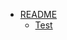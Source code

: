   * [README](./README)
    * [Test](./README)


[//]: # (generated by https://www.npmjs.com/package/github-wiki-sidebar)
